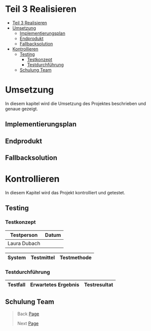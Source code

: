 # Teil 3 Realisieren

- [Teil 3 Realisieren](#teil-3-realisieren)
- [Umsetzung](#umsetzung)
  - [Implementierungsplan](#implementierungsplan)
  - [Endprodukt](#endprodukt)
  - [Fallbacksolution](#fallbacksolution)
- [Kontrollieren](#kontrollieren)
  - [Testing](#testing)
    - [Testkonzept](#testkonzept)
    - [Testdurchführung](#testdurchführung)
  - [Schulung Team](#schulung-team)


# Umsetzung
In diesem kapitel wird die Umsetzung des Projektes beschrieben und genaue gezeigt.


## Implementierungsplan

## Endprodukt

## Fallbacksolution

# Kontrollieren
In diesem Kapitel wird das Projekt kontrolliert und getestet.

## Testing
### Testkonzept
| Testperson | Datum |
| ---------- | ----- |
| Laura Dubach | |

| System | Testmittel | Testmethode |
| -------| ---------- | ----------- |




### Testdurchführung
| Testfall | Erwartetes Ergebnis | Testresultat |
| ---------| ------------------- | ------------ |

## Schulung Team


> Back [Page](https://github.com/lauradubach/Semesterarbeit1/blob/main/Sites/Teil%202%20Vorbereitung.md)
>
> Next [Page](https://github.com/lauradubach/Semesterarbeit1/blob/main/Sites/Teil%204%20Abschluss.md)
